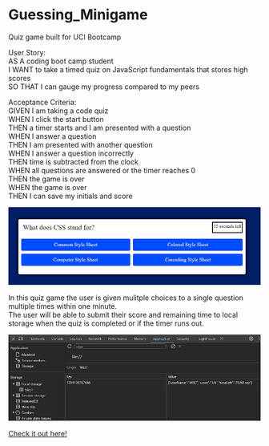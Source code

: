 # Guessing_Minigame
Quiz game built for UCI Bootcamp

<p>User Story:<br>
AS A coding boot camp student<br>
I WANT to take a timed quiz on JavaScript fundamentals that stores high scores<br>
SO THAT I can gauge my progress compared to my peers<br>


<p>Acceptance Criteria:<br>
GIVEN I am taking a code quiz<br>
WHEN I click the start button<br>
THEN a timer starts and I am presented with a question<br>
WHEN I answer a question<br>
THEN I am presented with another question<br>
WHEN I answer a question incorrectly<br>
THEN time is subtracted from the clock<br>
WHEN all questions are answered or the timer reaches 0<br>
THEN the game is over<br>
WHEN the game is over<br>
THEN I can save my initials and score</p>


![quiz in action](assets/image/screenshot.png)


In this quiz game the user is given mulitple choices to a single question multiple times within one minute. <br>
The user will be able to submit their score and remaining time to local storage when the quiz is completed or if the timer runs out.<br>



![Saving in local storage](assets/image/localStorage.png)


<a href="https://matthewchappelle.github.io/Guessing_Minigame/">Check it out here!</a>